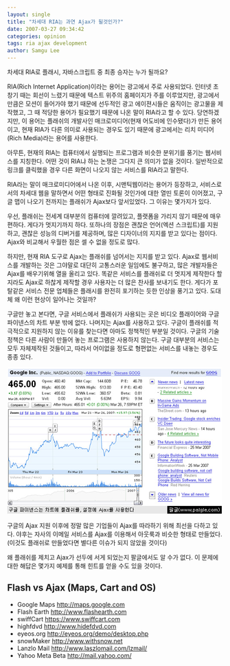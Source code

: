 ```yaml
---
layout: single
title: "차세대 RIA는 과연 Ajax가 될것인가?"
date: 2007-03-27 09:34:42
categories: opinion
tags: ria ajax development
author: Samgu Lee
---
```


차세대 RIA로 플래시, 자바스크립트 중 최종 승자는 누가 될까요?

RIA(Rich Internet Application)이라는 용어는 광고에서 주로 사용되었다. 인터넷 초창기 때는 회선이 느렸기 때문에 텍스트 위주의 홈페이지가 주를 이루었지만, 광고에서 만큼은 모션이 들어가야 했기 때문에 선두적인 광고 에이젼시들은 움직이는 광고물을 제작했고, 그 때 적당한 용어가 필요했기 때문에 나온 말이 RIA라고 할 수 있다. 당연하겠지만, 이 용어는 플래쉬의 개발사인 매크로미디어(현재 어도비에 인수됐다)가 만든 용어이고, 현재 RIA가 다른 의미로 사용되는 경우도 있기 때문에 광고에서는 리치 미디어(Rich Media)라는 용어를 사용한다.

아무튼, 현재의 RIA는 컴퓨터에서 실행되는 프로그램과 비슷한 분위기를 풍기는 웹서비스를 지칭한다. 어떤 것이 RIA냐 하는 논쟁은 그다지 큰 의미가 없을 것이다. 일반적으로 링크를 클릭했을 경우 다른 화면이 나오지 않는 서비스를 RIA라고 말한다.

RIA라는 말이 매크로미디어에서 나온 이후, 시맨틱웹이라는 용어가 등장하고, 서비스로서의 차세대 웹을 말하면서 어떤 형태로 진화될 것인가에 대한 열띤 토론이 이어졌고, 구글 맵이 나오기 전까지는 플래쉬가 Ajax보다 앞서있었다. 그 이유는 몇가지가 있다.

우선, 플래쉬는 전세계 대부분의 컴퓨터에 깔려있고, 플랫폼을 가리지 않기 때문에 매우 편하다. 게다가 멋지기까지 하다. 또하나의 장점은 괜찮은 언어(엑션 스크립트)를 지원하고, 괜찮은 성능의 디버거를 제공하며, 많은 디자이너의 지지를 받고 있다는 점이다. Ajax와 비교해서 우월한 점은 셀 수 없을 정도로 많다.

하지만, 현재 RIA 도구로 Ajax는 플래쉬를 넘어서는 지지를 받고 있다. Ajax로 웹서비스를 개발하는 것은 그야말로 대단히 고통스러운 일임에도 불구하고, 많은 개발자들은 Ajax를 배우기위해 열을 올리고 있다. 똑같은 서비스를 플래쉬로 더 멋지게 제작한다 할지라도 Ajax로 하찮게 제작할 경우 사용자는 더 많은 찬사를 보내기도 한다. 게다가 포탈같은 서비스 전문 업체들은 플래시를 완전히 포기하는 듯한 인상을 풍기고 있다. 도대체 왜 이런 현상이 일어나는 것일까?

구글만 놓고 본다면, 구글 서비스에서 플래쉬가 사용되는 곳은 비디오 플래이어와 구글 파이넨스의 차트 부분 밖에 없다. 나머지는 Ajax를 사용하고 있다. 구글이 플래쉬를 적극적으로 지원하지 않는 이유를 찾는다면 아마도 정책적인 부분일 것이다. 구글의 기술정책은 다른 사람이 만들어 놓는 프로그램은 사용하지 않는다. 구글 대부분의 서비스는 모두 자체제작된 것들이고, 따라서 어이없을 정도로 형편없는 서비스를 내놓는 경우도 종종 있다.

![구글 파이넨스의 차트는 플래쉬를 사용한다](/assets/combination-flash-and-ajax-in-google-finance.jpg)

구글의 Ajax 지원 이후에 정말 많은 기업들이 Ajax를 따라하기 위해 최선을 다하고 있다. 야후는 자사의 이메일 서비스를 Ajax를 이용해서 아웃룩과 비슷한 형태로 만들었다.(이것도 플래쉬로 만들었다면 별다른 이슈가 되지 않았을 것이다)

왜 플래쉬를 제치고 Ajax가 선두에 서게 되었는지 팔글에서도 알 수가 없다. 이 문제에 대한 해답은 몇가지 예제를 통해 힌트를 얻을 수도 있을 것이다.

## Flash vs Ajax (Maps, Cart and OS)

- Google Maps http://maps.google.com
- Flash Earth http://www.flashearth.com
- swiffCart https://www.swiffcart.com
- highfdvd http://www.hidefdvd.com
- eyeos.org http://eyeos.org/demo/desktop.php
- snowMaker http://www.withsnow.net
- Lanzlo Mail http://www.laszlomail.com/lzmail/
- Yahoo Meta Beta http://mail.yahoo.com/
